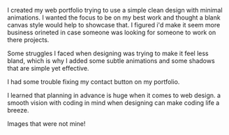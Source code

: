  I created my web portfolio trying to use a simple clean design with  minimal animations. I wanted the focus to be on my best work and thought a blank canvas style would help to showcase that. I figured i'd make it seem more business orineted in case someone was looking for someone to work on there projects.

 Some struggles I faced when designing was trying to make it feel less bland, which is why I added some subtle animations and some shadows that are simple yet effective. 

 I had some trouble fixing my contact button on my portfolio.

 I learned that planning in advance is huge when it comes to web design. a smooth vision with coding in mind when designing can make coding life a breeze.

 Images that were not mine!

